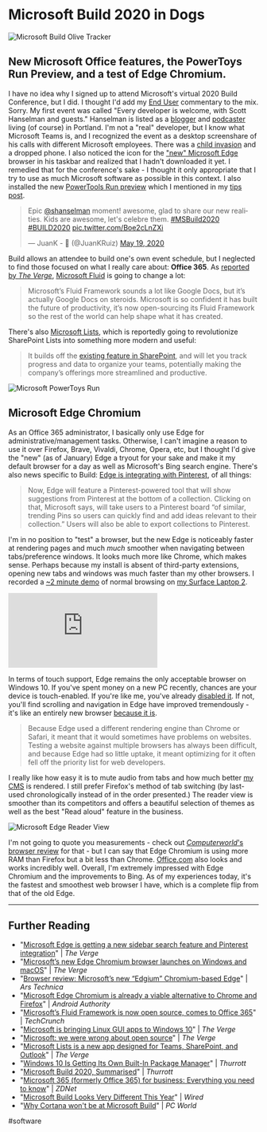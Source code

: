 # Microsoft Build 2020 in Dogs

![Microsoft Build Olive Tracker](https://i.snap.as/oDUqtqe.png)

## New Microsoft Office features, the PowerToys Run Preview, and a test of Edge Chromium.

I have no idea why I signed up to attend Microsoft's virtual 2020 Build Conference, but I did. I thought I'd add my [End User](https://anchor.fm/davidblue) commentary to the mix. Sorry. My first event was called "Every developer is welcome, with Scott Hanselman and guests." Hanselman is listed as a [blogger](https://www.hanselman.com/) and [podcaster](http://hanselminutes.com) living (of course) in Portland. I'm not a "real" developer, but I know what Microsoft Teams is, and I recognized the event as a desktop screenshare of his calls with different Microsoft employees. There was a [child invasion](https://twitter.com/JuanKRuiz/status/1262789374128816128) and a dropped phone. I also noticed the icon for the ["new" Microsoft Edge](https://www.zdnet.com/article/meet-the-new-microsoft-edge-your-move-google/) browser in his taskbar and realized that I hadn't downloaded it yet. I remedied that for the conference's sake - I thought it only appropriate that I try to use as much Microsoft software as possible in this context. I also installed the new [PowerTools Run preview](https://www.theverge.com/2020/5/19/21262060/microsoft-windows-10-launcher-powertoy-spotlight-alfred-download-build) which I mentioned in my [tips post](https://bilge.world/poweruser-tips-software-shortcuts).

<blockquote class="twitter-tweet tw-align-center"><p lang="en" dir="ltr">Epic <a href="https://twitter.com/shanselman?ref_src=twsrc%5Etfw">@shanselman</a> moment! awesome, glad to share our new realities. Kids are awesome, let&#39;s celebre them. <a href="https://twitter.com/hashtag/MSBuild2020?src=hash&amp;ref_src=twsrc%5Etfw">#MSBuild2020</a> <a href="https://twitter.com/hashtag/BUILD2020?src=hash&amp;ref_src=twsrc%5Etfw">#BUILD2020</a> <a href="https://t.co/Boe2cLnZXi">pic.twitter.com/Boe2cLnZXi</a></p>&mdash; JuanK - 🤖 (@JuanKRuiz) <a href="https://twitter.com/JuanKRuiz/status/1262789374128816128?ref_src=twsrc%5Etfw">May 19, 2020</a></blockquote> <script async src="https://platform.twitter.com/widgets.js" charset="utf-8"></script>

Build allows an attendee to build one's own event schedule, but I neglected to find those focused on what I really care about: **Office 365**. As [reported by *The Verge*](https://www.theverge.com/2020/5/19/21260005/microsoft-office-fluid-web-document-features-build), [Microsoft Fluid](https://eileenlong-my.sharepoint.com/:u:/g/personal/david_eileenlonglcsw_com/EXd7qVaXqRlHlnnllT7_A5gBRw-ypXkANGTIWlzEPlLzQA?e=PrLfh6) is going to change a lot:

> Microsoft’s Fluid Framework sounds a lot like Google Docs, but it’s actually Google Docs on steroids. Microsoft is so confident it has built the future of productivity, it’s now open-sourcing its Fluid Framework so the rest of the world can help shape what it has created.

There's also [Microsoft Lists](https://www.engadget.com/microsoft-lists-150002899.html), which is reportedly going to revolutionize SharePoint Lists into something more modern and useful:

> It builds off the [existing feature in SharePoint](https://support.office.com/en-us/article/what-is-a-list-in-sharepoint-93262a88-20ad-4edc-8410-b6909b2f59a5), and will let you track progress and data to organize your teams, potentially making the company’s offerings more streamlined and productive.

![Microsoft PowerToys Run](https://i.snap.as/XmboQGr.png)

## Microsoft Edge Chromium

As an Office 365 administrator, I basically only use Edge for administrative/management tasks. Otherwise, I can't imagine a reason to use it over Firefox, Brave, Vivaldi, Chrome, Opera, etc, but I thought I'd give the "new" (as of January) Edge a tryout for your sake and make it my default browser for a day as well as Microsoft's Bing search engine. There's also news specific to Build: [Edge is integrating with Pinterest](https://techcrunch.com/2020/05/19/microsoft-edge-gets-a-pinterest-integration-sidebar-search-and-automatic-profile-switching/), of all things:

> Now, Edge will feature a Pinterest-powered tool that will show suggestions from Pinterest at the bottom of a collection. Clicking on that, Microsoft says, will take users to a Pinterest board “of similar, trending Pins so users can quickly find and add ideas relevant to their collection.” Users will also be able to export collections to Pinterest.

I'm in no position to "test" a browser, but the new Edge is noticeably faster at rendering pages and much *much* smoother when navigating between tabs/preference windows. It looks much more like Chrome, which makes sense. Perhaps because my install is absent of third-party extensions, opening new tabs and windows was much faster than my other browsers. I recorded a [~2 minute demo](https://vimeo.com/420430704) of normal browsing on [my Surface Laptop 2](https://extratone.com/microsoft-surface-laptop-2-review-windows-future).

<iframe src="https://player.vimeo.com/video/420430704" width="auto" height="auto" frameborder="0" allow="autoplay; fullscreen" allowfullscreen></iframe>

In terms of touch support, Edge remains the only acceptable browser on Windows 10. If you've spent money on a new PC recently, chances are your device is touch-enabled. If you're like me, you've already [disabled it](https://support.microsoft.com/en-us/help/4028019/windows-enable-and-disable-your-touchscreen-in-windows-10). If not, you'll find scrolling and navigation in Edge have improved tremendously - it's like an entirely new browser [because it is](https://www.theverge.com/2019/5/6/18527550/microsoft-chromium-edge-google-history-collaboration).

> Because Edge used a different rendering engine than Chrome or Safari, it meant that it would sometimes have problems on websites. Testing a website against multiple browsers has always been difficult, and because Edge had so little uptake, it meant optimizing for it often fell off the priority list for web developers.

I really like how easy it is to mute audio from tabs and how much better [my CMS](https://write.as) is rendered. I still prefer Firefox's method of tab switching (by last-used chronologically instead of in the order presented.) The reader view is smoother than its competitors and offers a beautiful selection of themes as well as the best "Read aloud" feature in the business.

![Microsoft Edge Reader View](https://i.snap.as/jWqG85f.png)

I'm not going to quote you measurements - check out [*Computerworld*'s browser review](https://www.computerworld.com/article/3513973/microsofts-new-edge-browser-third-times-the-charm.html) for that - but I can say that Edge Chromium is using more RAM than Firefox but a bit less than Chrome. [Office.com](http://office.com) also looks and works incredibly well. Overall, I'm extremely impressed with Edge Chromium and the improvements to Bing. As of my experiences today, it's the fastest and smoothest web browser I have, which is a complete flip from that of the old Edge.

---

## Further Reading

* "[Microsoft Edge is getting a new sidebar search feature and Pinterest integration](https://www.theverge.com/2020/5/19/21262098/microsoft-edge-sidebar-search-pinterest-integration-features)" | *The Verge*
* "[Microsoft’s new Edge Chromium browser launches on Windows and macOS](https://www.theverge.com/2020/1/15/21066767/microsoft-edge-chromium-new-browser-windows-mac-download-os)" | *The Verge*
* "[Browser review: Microsoft’s new “Edgium” Chromium-based Edge](https://arstechnica.com/gadgets/2020/01/browser-review-microsofts-new-edgium-chromium-based-edge/)" | *Ars Technica*
* "[Microsoft Edge Chromium is already a viable alternative to Chrome and Firefox](https://www.androidauthority.com/microsoft-edge-chromium-review-1065152/)" | *Android Authority*
* "[Microsoft’s Fluid Framework is now open source, comes to Office 365](https://techcrunch.com/2020/05/19/microsofts-fluid-framework-is-now-open-source-comes-to-office-365/)" | *TechCrunch*
* "[Microsoft is bringing Linux GUI apps to Windows 10](https://www.theverge.com/2020/5/19/21263377/microsoft-windows-10-linux-gui-apps-gpu-acceleration-wsl-features)" | *The Verge*
* "[Microsoft: we were wrong about open source](https://www.theverge.com/2020/5/18/21262103/microsoft-open-source-linux-history-wrong-statement)" | *The Verge*
* "[Microsoft Lists is a new app designed for Teams, SharePoint, and Outlook](https://www.theverge.com/2020/5/19/21263400/microsoft-lists-app-sharepoint-teams-outlook-integration-web-app-build)" | *The Verge*
* "[Windows 10 Is Getting Its Own Built-In Package Manager](https://www.thurrott.com/windows/windows-10/236301/windows-10-is-getting-its-own-built-in-package-manager)" | *Thurrott*
* "[Microsoft Build 2020, Summarised](https://www.thurrott.com/microsoft/236331/microsoft-build-2020-summarised)" | *Thurrott*
* "[Microsoft 365 (formerly Office 365) for business: Everything you need to know](https://www.zdnet.com/article/microsoft-office-365-for-business-everything-you-need-to-know/#ftag=CAD-00-10aag7e)" | *ZDNet*
* "[Microsoft Build Looks Very Different This Year](https://www.wired.com/story/microsoft-build-2020/)" | *Wired*
* "[Why Cortana won't be at Microsoft Build](https://www.pcworld.com/article/3543765/why-cortana-wont-be-at-microsoft-build.html)" | *PC World*

#software